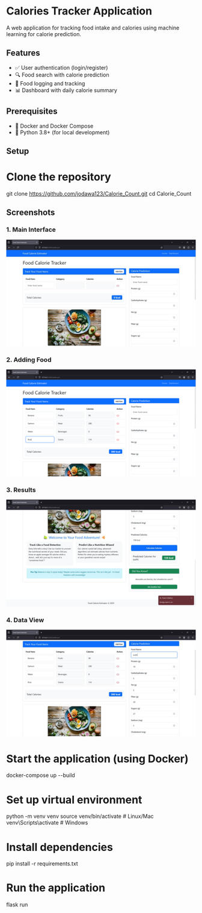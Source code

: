 # Calories Tracker Application

A web application for tracking food intake and calories using machine learning for calorie prediction.

## Features

- ✅ User authentication (login/register)
- 🔍 Food search with calorie prediction
- 📝 Food logging and tracking
- 📊 Dashboard with daily calorie summary

## Prerequisites

- 🐳 Docker and Docker Compose
- 🐍 Python 3.8+ (for local development)

## Setup


# Clone the repository
git clone https://github.com/jodawa123/Calorie_Count.git
cd Calorie_Count

## Screenshots

### 1. Main Interface
<img src="https://raw.githubusercontent.com/jodawa123/Calorie_Count/master/images/overall.png" width="600" alt="Main Interface">

### 2. Adding Food
<img src="https://raw.githubusercontent.com/jodawa123/Calorie_Count/master/images/testing.png" width="600" alt="Adding Food">

### 3. Results
<img src="https://raw.githubusercontent.com/jodawa123/Calorie_Count/master/images/results.png" width="600" alt="Results">

### 4. Data View
<img src="https://raw.githubusercontent.com/jodawa123/Calorie_Count/master/images/new.png" width="600" alt="Data View">

# Start the application (using Docker)
docker-compose up --build


# Set up virtual environment
python -m venv venv
source venv/bin/activate  # Linux/Mac
venv\Scripts\activate  # Windows

# Install dependencies
pip install -r requirements.txt

# Run the application
flask run